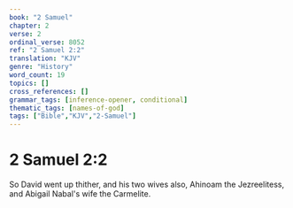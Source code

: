 ```yaml
---
book: "2 Samuel"
chapter: 2
verse: 2
ordinal_verse: 8052
ref: "2 Samuel 2:2"
translation: "KJV"
genre: "History"
word_count: 19
topics: []
cross_references: []
grammar_tags: [inference-opener, conditional]
thematic_tags: [names-of-god]
tags: ["Bible","KJV","2-Samuel"]
---
```


# 2 Samuel 2:2

So David went up thither, and his two wives also, Ahinoam the Jezreelitess, and Abigail Nabal's wife the Carmelite.
